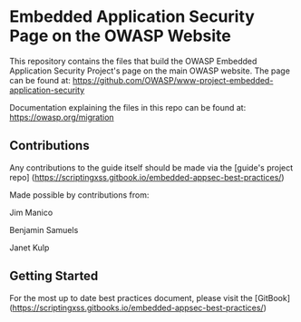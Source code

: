 # Embedded Application Security Page on the OWASP Website

This repository contains the files that build the OWASP Embedded Application Security Project's page on the main OWASP website. The page can be found at: https://github.com/OWASP/www-project-embedded-application-security

Documentation explaining the files in this repo can be found at: https://owasp.org/migration

## Contributions

Any contributions to the guide itself should be made via the [guide's project repo] (https://scriptingxss.gitbook.io/embedded-appsec-best-practices/)

Made possible by contributions from:

Jim Manico

Benjamin Samuels

Janet Kulp

## Getting Started

For the most up to date best practices document, please visit the [GitBook] (https://scriptingxss.gitbooks.io/embedded-appsec-best-practices/)

